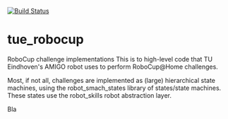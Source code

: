 [![Build Status](https://dev.azure.com/tue-robotics/tue-robotics/_apis/build/status/tue-robotics.tue_robocup?branchName=master)](https://dev.azure.com/tue-robotics/tue-robotics/_build/latest?definitionId=1&branchName=master)

# tue_robocup
RoboCup challenge implementations
This is to high-level code that TU Eindhoven's AMIGO robot uses to perform RoboCup@Home challenges.

Most, if not all, challenges are implemented as (large) hierarchical state machines, using the robot_smach_states library of states/state machines.
These states use the robot_skills robot abstraction layer.


Bla
